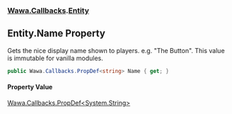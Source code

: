 ### [Wawa.Callbacks](Wawa.Callbacks.md 'Wawa.Callbacks').[Entity](Entity.md 'Wawa.Callbacks.Entity')

## Entity.Name Property

Gets the nice display name shown to players. e.g. "The Button". This value is immutable for vanilla modules.

```csharp
public Wawa.Callbacks.PropDef<string> Name { get; }
```

#### Property Value
[Wawa.Callbacks.PropDef&lt;](PropDef{T}.md 'Wawa.Callbacks.PropDef<T>')[System.String](https://docs.microsoft.com/en-us/dotnet/api/System.String 'System.String')[&gt;](PropDef{T}.md 'Wawa.Callbacks.PropDef<T>')